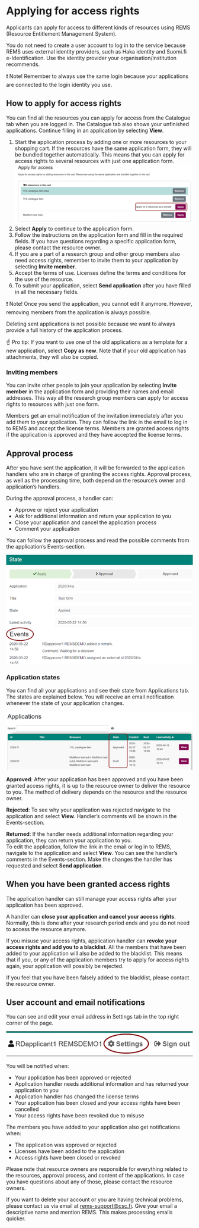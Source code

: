 # Applying for access rights

Applicants can apply for access to different kinds of resources using REMS (Resource Entitlement Management System).

You do not need to create a user account to log in to the service because REMS uses external identity providers, such as Haka identity and Suomi.fi e-Identification. Use the identity provider your organisation/institution recommends.

:exclamation: Note! Remember to always use the same login because your applications are connected to the login identity you use.

## How to apply for access rights

You can find all the resources you can apply for access from the Catalogue tab when you are logged in. The Catalogue tab also shows your unfinished applications. Continue filling in an application by selecting **View**.

1. Start the application process by adding one or more resources to your shopping cart.
If the resources have the same application form, they will be bundled together automatically. This means that you can apply for access rights to several resources with just one application form.
![Bundle resources](img/bundle.png)
2. Select **Apply** to continue to the application form.
3. Follow the instructions on the application form and fill in the required fields. If you have questions regarding a specific application form, please contact the resource owner.
4. If you are a part of a research group and other group members also need access rights, remember to invite them to your application by selecting **Invite member**.
5. Accept the terms of use. Licenses define the terms and conditions for the use of the resource.
6. To submit your application, select **Send application** after you have filled in all the necessary fields.

:exclamation: Note! Once you send the application, you cannot edit it anymore.
However, removing members from the application is always possible.

Deleting sent applications is not possible because we want to always provide a full history of the application process.

:point_up: Pro tip: If you want to use one of the old applications as a template for a new application, select **Copy as new**. Note that if your old application has attachments, they will also be copied.

### Inviting members

You can invite other people to join your application by selecting **Invite member** in the application form and providing their names and email addresses. This way all the research group members can apply for access rights to resources with just one form.

Members get an email notification of the invitation immediately after you add them to your application. They can follow the link in the email to log in to REMS and accept the license terms. Members are granted access rights if the application is approved and they have accepted the license terms.

## Approval process

After you have sent the application, it will be forwarded to the application handlers who are in charge of granting the access rights. Approval process, as well as the processing time, both depend on the resource’s owner and application’s handlers.

During the approval process, a handler can:

- Approve or reject your application
- Ask for additional information and return your application to you
- Close your application and cancel the application process
- Comment your application

You can follow the approval process and read the possible comments from the application’s Events-section.

![Event list](img/events.png)

### Application states

You can find all your applications and see their state from Applications tab. The states are explained below. You will receive an email notification whenever the state of your application changes.

![Application state](img/state.png)

**Approved**: After your application has been approved and you have been granted access rights, it is up to the resource owner to deliver the resource to you. The method of delivery depends on the resource and the resource owner.

**Rejected**: To see why your application was rejected navigate to the application and select **View**. Handler’s comments will be shown in the Events-section.

**Returned**: If the handler needs additional information regarding your application, they can return your application to you.  
To edit the application, follow the link in the email or log in to REMS, navigate to the application and select **View**. You can see the handler’s comments in the Events-section. Make the changes the handler has requested and select **Send application**.

## When you have been granted access rights

The application handler can still manage your access rights after your application has been approved.

A handler can **close your application and cancel your access rights**. Normally, this is done after your research period ends and you do not need to access the resource anymore.

If you misuse your access rights, application handler can **revoke your access rights and add you to a blacklist**. All the members that have been added to your application will also be added to the blacklist. This means that if you,  or any of the application members try to apply for access rights again, your application will possibly be rejected.

If you feel that you have been falsely added to the blacklist, please contact the resource owner.

## User account and email notifications

You can see and edit your email address in Settings tab in the top right corner of the page.

![Settings](img/settings.png)

You will be notified when:

- Your application has been approved or rejected
- Application handler needs additional information and has returned your application to you
- Application handler has changed the license terms
- Your application has been closed and your access rights have been cancelled
- Your access rights have been revoked due to misuse

The members you have added to your application also get notifications when:

- The application was approved or rejected
- Licenses have been added to the application
- Access rights have been closed or revoked

Please note that resource owners are responsible for everything related to the resources, approval process, and content of the applications. In case you have questions about any of those, please contact the resource owners.

If you want to delete your account or you are having technical problems, please contact us via email at rems-support@csc.fi. Give your email a descriptive name and mention REMS. This makes processing emails quicker.
